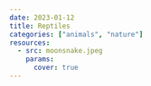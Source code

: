 ```yaml
---
date: 2023-01-12
title: Reptiles
categories: ["animals", "nature"]
resources:
  - src: moonsnake.jpeg
    params:
      cover: true
---
```

